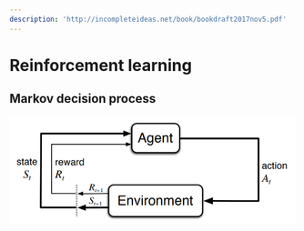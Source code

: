 ```yaml
---
description: 'http://incompleteideas.net/book/bookdraft2017nov5.pdf'
---
```


# Reinforcement learning

## Markov decision process

![Figure1: The agent-environment interaction in a Markov Decision Process.](.gitbook/assets/screenshot-from-2018-09-04-14-43-34.png)



